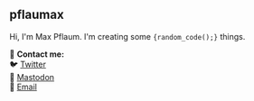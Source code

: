 ## pflaumax  
Hi, I'm Max Pflaum. I'm creating some `{random_code();}` things.  

📨 **Contact me:**  
🐦 [Twitter](https://twitter.com/pflaumax)  
🦣 [Mastodon](https://fosstodon.org/@pflaumax)  
📧 [Email](mailto:max@pflaumax.dev)  
